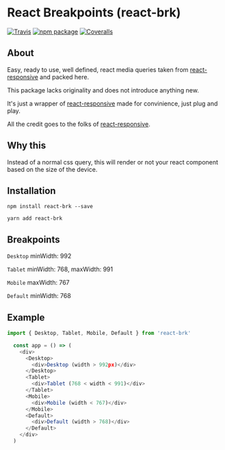 # React Breakpoints (react-brk)

[![Travis][build-badge]][build]
[![npm package][npm-badge]][npm]
[![Coveralls][coveralls-badge]][coveralls]

## About

Easy, ready to use, well defined, react media queries taken from [react-responsive](https://github.com/contra/react-responsive) and packed here.

This package lacks originality and does not introduce anything new.

It's just a wrapper of [react-responsive](https://github.com/contra/react-responsive) made for convinience, just plug and play.

All the credit goes to the folks of [react-responsive](https://github.com/contra/react-responsive).

## Why this

Instead of a normal css query, this will render or not your react component based on the size of the device.

## Installation

`npm install react-brk --save`

`yarn add react-brk`

## Breakpoints

`Desktop` minWidth: 992

`Tablet` minWidth: 768, maxWidth: 991

`Mobile` maxWidth: 767

`Default` minWidth: 768

## Example

```js
import { Desktop, Tablet, Mobile, Default } from 'react-brk'

  const app = () => (
    <div>
      <Desktop>
        <div>Desktop (width > 992px)</div>
      </Desktop>
      <Tablet>
        <div>Tablet (768 < width < 991)</div>
      </Tablet>
      <Mobile>
        <div>Mobile (width < 767)</div>
      </Mobile>
      <Default>
        <div>Default (width > 768)</div>
      </Default>
    </div>
  )
  ```


[build-badge]: https://img.shields.io/travis/Woile/react-brk/master.png?style=flat-square
[build]: https://travis-ci.org/Woile/react-brk

[npm-badge]: https://img.shields.io/npm/v/npm-package.png?style=flat-square
[npm]: https://www.npmjs.org/package/react-brk

[coveralls-badge]: https://img.shields.io/coveralls/Woile/react-brk/master.png?style=flat-square
[coveralls]: https://coveralls.io/github/Woile/react-brk
